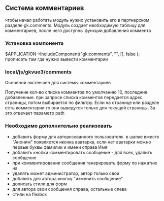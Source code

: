 ## Система комментариев
чтобы начал работать модуль нужно установить его в партнерском разделе gk.comments.
Модуль создает необходимую таблицу для комментариев, после чего доступны функции добавления коммента

### Установка компонента
$APPLICATION->IncludeComponent("gk:comments", "", [],
false
);
прописать там где нужно вывести комментарии

### local/js/gkvue3/comments
Основной экстеншен для системы комментариев

Получение кол-во списка комментов по умолчанию 10, последние добавленные.
при запросе списка комментов передается адрес страницы, потом выбирается по фильтру. Если на странице или разделе есть комментарии то они выведутся только для текущей страницы.
За это отвечает параметр path

### Необходимо дополнительно реализовать
- добавить форму для авторизованного пользователя. в шапке вместо "Аноним" появляется иконка аватарка, если нет аватарки можно первые буквы фамилии и имени справа Имя
- добавить кнопки комментировать сообщение - для всех, удалить сообщение
- при комментировании сообщения генерировать форму по нажатию на 
- удалять может администратор, автор только свои
- добавить для автора кнопку "изменить сообщение"
- дописать стили для форм
- для автора свои сообщения справа, остальные слева
- стили на flexbox
